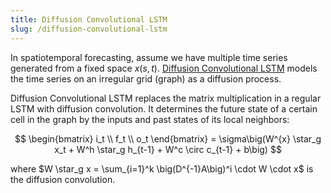 ```yaml
---
title: Diffusion Convolutional LSTM
slug: /diffusion-convolutional-lstm
---
```


In spatiotemporal forecasting, assume we have multiple time series generated from a fixed space $x(s,t)$. [Diffusion Convolutional LSTM](https://openreview.net/pdf?id=SJiHXGWAZ) models the time series on an irregular grid (graph) as a diffusion process.

Diffusion Convolutional LSTM replaces the matrix multiplication in a regular LSTM with diffusion convolution. It determines the future state of a certain cell in the graph by the inputs and past states of its local neighbors:

$$
\begin{bmatrix} i_t \\ f_t \\ o_t \end{bmatrix} = \sigma\big(W^{x} \star_g x_t + W^h \star_g h_{t-1} + W^c \circ c_{t-1} + b\big)
$$

where $W \star_g x = \sum_{i=1}^k \big(D^{-1}A\big)^i \cdot W \cdot x$ is the diffusion convolution.
